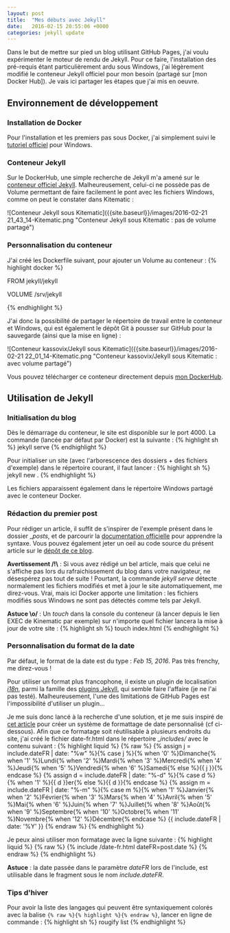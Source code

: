 ```yaml
---
layout: post
title:  "Mes débuts avec Jekyll"
date:   2016-02-15 20:55:06 +0000
categories: jekyll update
---
```


Dans le but de mettre sur pied un blog utilisant GitHub Pages, j'ai voulu expérimenter le moteur de rendu de Jekyll. Pour ce faire, l'installation des pré-requis étant particulièrement ardu sous Windows, j'ai légèrement modifié le conteneur Jekyll officiel pour mon besoin (partagé sur [mon Docker Hub]). Je vais ici partager les étapes que j'ai mis en oeuvre.

## Environnement de développement 

### Installation de Docker
Pour l'installation et les premiers pas sous Docker, j'ai simplement suivi le [tutoriel officiel](https://docs.docker.com/windows/) pour Windows.

### Conteneur Jekyll
Sur le DockerHub, une simple recherche de Jekyll m'a amené sur le [conteneur officiel Jekyll](https://hub.docker.com/r/jekyll/jekyll/).
Malheureusement, celui-ci ne possède pas de Volume permettant de faire facilement le pont avec les fichiers Windows, comme on peut le constater dans Kitematic :

![Conteneur Jekyll sous Kitematic]({{site.baseurl}}/images/2016-02-21 21_43_14-Kitematic.png "Conteneur Jekyll sous Kitematic : pas de volume partagé")


### Personnalisation du conteneur
J'ai créé les Dockerfile suivant, pour ajouter un Volume au conteneur :
{% highlight docker %}

FROM jekyll/jekyll

VOLUME /srv/jekyll

{% endhighlight %}

J'ai donc la possibilité de partager le répertoire de travail entre le conteneur et Windows, qui est également le dépôt Git à pousser sur GitHub pour la sauvegarde (ainsi que la mise en ligne) :

![Conteneur kassovix/Jekyll sous Kitematic]({{site.baseurl}}/images/2016-02-21 22_01_14-Kitematic.png "Conteneur kassovix/Jekyll sous Kitematic : avec volume partagé")

Vous pouvez télécharger ce conteneur directement depuis [mon DockerHub](https://hub.docker.com/r/kassovix/jekyll/).

## Utilisation de Jekyll

### Initialisation du blog

Dès le démarrage du conteneur, le site est disponible sur le port 4000. La commande (lancée par défaut par Docker) est la suivante :
{% highlight sh %}
jekyll serve
{% endhighlight %}

Pour initialiser un site (avec l'arborescence des dossiers + des fichiers d'exemple) dans le répertoire courant, il faut lancer :
{% highlight sh %}
jekyll new .
{% endhighlight %}

Les fichiers apparaissent également dans le répertoire Windows partagé avec le conteneur Docker.

### Rédaction du premier post

Pour rédiger un article, il suffit de s'inspirer de l'exemple présent dans le dossier __posts_, et de parcourir la [documentation officielle](https://jekyllrb.com/docs/posts/) pour apprendre la syntaxe. 
Vous pouvez également jeter un oeil au code source du présent article sur le [dépôt de ce blog](https://github.com/kassovix/kassovix.github.io).

**Avertissement /!\\** : Si vous avez rédigé un bel article, mais que celui ne s'affiche pas lors du rafraichissement du blog dans votre navigateur, ne désespérez pas tout de suite !
Pourtant, la commande _jekyll serve_ détecte normalement les fichiers modifiés et met à jour le site automatiquement, me direz-vous. 
Vrai, mais ici Docker apporte une limitation : les fichiers modifiés sous Windows ne sont pas détectés comme tels par Jekyll.

**Astuce \o/** : Un _touch_ dans la console du conteneur (à lancer depuis le lien EXEC de Kinematic par exemple) sur n'importe quel fichier lancera la mise à jour de votre site  :
{% highlight sh %}
touch index.html
{% endhighlight %}

### Personnalisation du format de la date

Par défaut, le format de la date est du type : _Feb 15, 2016_. Pas très frenchy, me direz-vous !

Pour utiliser un format plus francophone, il existe un plugin de localisation [_i18n_](https://github.com/gacha/gacha.id.lv/blob/master/_plugins/i18n_filter.rb), 
parmi la famille des [plugins Jekyll](http://jekyllrb.com/docs/plugins/), qui semble faire l'affaire (je ne l'ai pas testé).
Malheureusement, l'une des limitations de GitHub Pages est l'impossibilité d'utiliser un plugin...

Je me suis donc lancé à la recherche d'une solution, et je me suis inspiré de [cet article](http://christopheducamp.com/w/Jekyll-localiser-la-date#localisation_du_mois) pour créer un système de formattage de date personnalisé (cf ci-dessous). 
Afin que ce formatage soit réutilisable à plusieurs endroits du site, j'ai créé le fichier date-fr.html dans le répertoire __includes/_ avec le contenu suivant :
{% highlight liquid %}
{% raw %}
{% assign j = include.dateFR | date: "%w"  %}{% case j %}{% when '0' %}Dimanche{% when '1' %}Lundi{% when '2' %}Mardi{% when '3' %}Mercredi{% when '4' %}Jeudi{% when '5' %}Vendredi{% when '6' %}Samedi{% else %}{{ j }}{% endcase %}
{% assign d = include.dateFR | date: "%-d" %}{% case d %}{% when '1' %}{{ d }}er{% else %}{{ d }}{% endcase %}
{% assign m = include.dateFR | date: "%-m" %}{% case m %}{% when '1' %}Janvier{% when '2' %}Février{% when '3' %}Mars{% when '4' %}Avril{% when '5' %}Mai{% when '6' %}Juin{% when '7' %}Juillet{% when '8' %}Août{% when '9' %}Septembre{% when '10' %}Octobre{% when '11' %}Novembre{% when '12' %}Décembre{% endcase %} 
{{ include.dateFR | date: '%Y' }}
{% endraw %}
{% endhighlight %}

Je peux ainsi utiliser mon formatage avec la ligne suivante :
{% highlight liquid %}
{% raw %}
{% include /date-fr.html dateFR=post.date %}
{% endraw %}
{% endhighlight %}

**Astuce** : la date passée dans le paramètre _dateFR_ lors de l'include, est utilisable dans le fragment sous le nom _include.dateFR_.

### Tips d'hiver

Pour avoir la liste des langages qui peuvent être syntaxiquement colorés avec la balise `{% raw %}{% highlight %}{% endraw %}`, lancer en ligne de commande :
{% highlight sh %}
rougify list
{% endhighlight %}